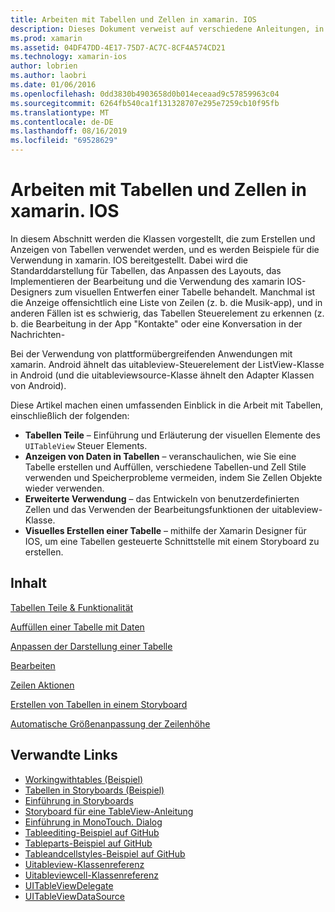 ```yaml
---
title: Arbeiten mit Tabellen und Zellen in xamarin. IOS
description: Dieses Dokument verweist auf verschiedene Anleitungen, in denen beschrieben wird, wie Daten mit dem uitableview-Steuerelement in einer xamarin. IOS-App angezeigt werden.
ms.prod: xamarin
ms.assetid: 04DF47DD-4E17-75D7-AC7C-8CF4A574CD21
ms.technology: xamarin-ios
author: lobrien
ms.author: laobri
ms.date: 01/06/2016
ms.openlocfilehash: 0dd3830b4903658d0b014eceaad9c57859963c04
ms.sourcegitcommit: 6264fb540ca1f131328707e295e7259cb10f95fb
ms.translationtype: MT
ms.contentlocale: de-DE
ms.lasthandoff: 08/16/2019
ms.locfileid: "69528629"
---
```

# <a name="working-with-tables-and-cells-in-xamarinios"></a>Arbeiten mit Tabellen und Zellen in xamarin. IOS

In diesem Abschnitt werden die Klassen vorgestellt, die zum Erstellen und Anzeigen von Tabellen verwendet werden, und es werden Beispiele für die Verwendung in xamarin. IOS bereitgestellt. Dabei wird die Standarddarstellung für Tabellen, das Anpassen des Layouts, das Implementieren der Bearbeitung und die Verwendung des xamarin IOS-Designers zum visuellen Entwerfen einer Tabelle behandelt. Manchmal ist die Anzeige offensichtlich eine Liste von Zeilen (z. b. die Musik-app), und in anderen Fällen ist es schwierig, das Tabellen Steuerelement zu erkennen (z. b. die Bearbeitung in der App "Kontakte" oder eine Konversation in der Nachrichten-

Bei der Verwendung von plattformübergreifenden Anwendungen mit xamarin. Android ähnelt das uitableview-Steuerelement der ListView-Klasse in Android (und die uitableviewsource-Klasse ähnelt den Adapter Klassen von Android).

Diese Artikel machen einen umfassenden Einblick in die Arbeit mit Tabellen, einschließlich der folgenden:

- **Tabellen Teile** – Einführung und Erläuterung der visuellen Elemente des `UITableView` Steuer Elements. 
- **Anzeigen von Daten in Tabellen** – veranschaulichen, wie Sie eine Tabelle erstellen und Auffüllen, verschiedene Tabellen-und Zell Stile verwenden und Speicherprobleme vermeiden, indem Sie Zellen Objekte wieder verwenden. 
- **Erweiterte Verwendung** – das Entwickeln von benutzerdefinierten Zellen und das Verwenden der Bearbeitungsfunktionen der uitableview-Klasse. 
- **Visuelles Erstellen einer Tabelle** – mithilfe der Xamarin Designer für IOS, um eine Tabellen gesteuerte Schnittstelle mit einem Storyboard zu erstellen. 

## <a name="contents"></a>Inhalt

 [Tabellen Teile &amp; Funktionalität](~/ios/user-interface/controls/tables/table-parts-and-functionality.md)

 [Auffüllen einer Tabelle mit Daten](~/ios/user-interface/controls/tables/populating-a-table-with-data.md)

 [Anpassen der Darstellung einer Tabelle](~/ios/user-interface/controls/tables/customizing-table-appearance.md)

 [Bearbeiten](~/ios/user-interface/controls/tables/editing.md)
 
 [Zeilen Aktionen](~/ios/user-interface/controls/tables/row-action.md)

 [Erstellen von Tabellen in einem Storyboard](~/ios/user-interface/controls/tables/creating-tables-in-a-storyboard.md)
 
 [Automatische Größenanpassung der Zeilenhöhe](~/ios/user-interface/controls/tables/autosizing-row-height.md)

## <a name="related-links"></a>Verwandte Links

- [Workingwithtables (Beispiel)](https://docs.microsoft.com/samples/xamarin/ios-samples/workingwithtables)
- [Tabellen in Storyboards (Beispiel)](https://docs.microsoft.com/samples/xamarin/ios-samples/storyboardtable)
- [Einführung in Storyboards](~/ios/user-interface/storyboards/index.md)
- [Storyboard für eine TableView-Anleitung](https://github.com/xamarin/recipes/tree/master/Recipes/ios/general/storyboard/storyboard_a_tableview)
- [Einführung in MonoTouch. Dialog](~/ios/user-interface/monotouch.dialog/index.md)
- [Tableediting-Beispiel auf GitHub](https://github.com/xamarin/monotouch-samples/tree/master/TableEditing)
- [Tableparts-Beispiel auf GitHub](https://github.com/xamarin/monotouch-samples/tree/master/TableParts)
- [Tableandcellstyles-Beispiel auf GitHub](https://github.com/xamarin/mobile-samples/tree/master/TablesLists)
- [Uitableview-Klassenreferenz](https://developer.apple.com/library/ios/documentation/UIKit/Reference/UITableView_Class/)
- [Uitableviewcell-Klassenreferenz](https://developer.apple.com/library/ios/documentation/UIKit/Reference/UITableViewCell_Class/)
- [UITableViewDelegate](https://developer.apple.com/library/ios/documentation/UIKit/Reference/UITableViewDelegate_Protocol/)
- [UITableViewDataSource](https://developer.apple.com/library/ios/documentation/UIKit/Reference/UITableViewDataSource_Protocol/)

